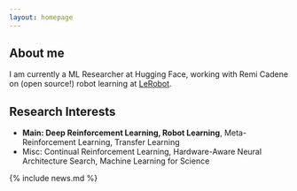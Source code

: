 ```yaml
---
layout: homepage
---
```


## About me

I am currently a ML Researcher at Hugging Face, working with Remi Cadene on (open source!) robot learning at [LeRobot](https://huggingface.co/lerobot).

## Research Interests

- **Main: Deep Reinforcement Learning, Robot Learning**, Meta-Reinforcement Learning, Transfer Learning
- Misc: Continual Reinforcement Learning, Hardware-Aware Neural Architecture Search, Machine Learning for Science

{% include news.md %}

<!-- {% include_relative _includes/publications.md %} -->

<!-- {% include_relative _includes/services.md %} -->
